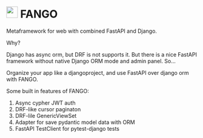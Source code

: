 # <img src='https://github.com/egorgam/fango/assets/13712792/e541fff2-3833-4f30-ba9b-09ea5c375077' width='30'> FANGO

Metaframework for web with combined FastAPI and Django.

Why?

Django has async orm, but DRF is not supports it. But there is a nice FastAPI framework without native Django ORM mode and admin panel. So...

Organize your app like a djangoproject, and use FastAPI over django orm with FANGO.


Some built in features of FANGO:

1. Async cypher JWT auth
2. DRF-like cursor paginaton
3. DRF-lile GenericViewSet
4. Adapter for save pydantic model data with ORM
5. FastAPI TestClient for pytest-django tests
